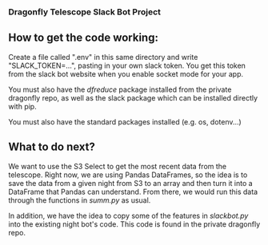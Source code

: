 ### Dragonfly Telescope Slack Bot Project

## How to get the code working:

Create a file called ".env" in this same directory and write "SLACK_TOKEN=...", pasting in your own slack token.
You get this token from the slack bot website when you enable socket mode for your app.

You must also have the *dfreduce* package installed from the private dragonfly repo, as well as the slack
package which can be installed directly with pip.

You must also have the standard packages installed (e.g. os, dotenv...) 


## What to do next?

We want to use the S3 Select to get the most recent data from the telescope. Right now, we are using Pandas
DataFrames, so the idea is to save the data from a given night from S3 to an array and then turn it into a 
DataFrame that Pandas can understand. From there, we would run this data through the functions in *summ.py* as usual.

In addition, we have the idea to copy some of the features in *slackbot.py* into the existing night bot's code.
This code is found in the private dragonfly repo.

 
